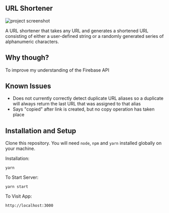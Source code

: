 ## URL Shortener

![project screenshot](https://i.ibb.co/g358DZ7/image.png)

A URL shortener that takes any URL and generates a shortened URL consisting of either a user-defined string or a randomly generated series of alphanumeric characters.

## Why though?

To improve my understanding of the Firebase API

## Known Issues

- Does not currently correctly detect duplicate URL aliases so a duplicate will always return the last URL that was assigned to that alias
- Says "copied" after link is created, but no copy operation has taken place

## Installation and Setup

Clone this repository. You will need `node`, `npm` and `yarn` installed globally on your machine.  

Installation:

`yarn`  

To Start Server:

`yarn start`  

To Visit App:

`http://localhost:3000`  
